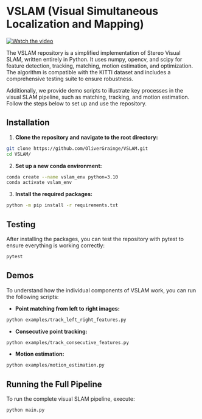 # VSLAM (Visual Simultaneous Localization and Mapping)

[![Watch the video](https://path_to_thumbnail_image.jpg)](https://github.com/OliverGrainge/VSLAM/assets/140703829/cced9a2f-f5e9-4844-886f-2b46847a6835)

The VSLAM repository is a simplified implementation of Stereo Visual SLAM, written entirely in Python. It uses numpy, opencv, and scipy for feature detection, tracking, matching, motion estimation, and optimization. The algorithm is compatible with the KITTI dataset and includes a comprehensive testing suite to ensure robustness.

Additionally, we provide demo scripts to illustrate key processes in the visual SLAM pipeline, such as matching, tracking, and motion estimation. Follow the steps below to set up and use the repository.

## Installation

1. **Clone the repository and navigate to the root directory:**

```bash
git clone https://github.com/OliverGrainge/VSLAM.git
cd VSLAM/
```

2. **Set up a new conda environment:**

```bash
conda create --name vslam_env python=3.10
conda activate vslam_env
```

3. **Install the required packages:**

```bash
python -m pip install -r requirements.txt
```

## Testing

After installing the packages, you can test the repository with pytest to ensure everything is working correctly:

```bash
pytest
```

## Demos

To understand how the individual components of VSLAM work, you can run the following scripts:

- **Point matching from left to right images:**

```bash
python examples/track_left_right_features.py
```

- **Consecutive point tracking:**

```bash
python examples/track_consecutive_features.py
```

- **Motion estimation:**

```bash
python examples/motion_estimation.py
```

## Running the Full Pipeline

To run the complete visual SLAM pipeline, execute:

```bash
python main.py
```